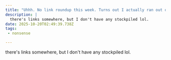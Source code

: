 ```yaml
---
title: "Uhhh. No link roundup this week. Turns out I actually ran out of links"
description: |
  there's links somewhere, but I don't have any stockpiled lol.
date: 2025-10-20T02:49:39.738Z
tags: 
 - nonsense

---
```


there's links somewhere, but I don't have any stockpiled lol.